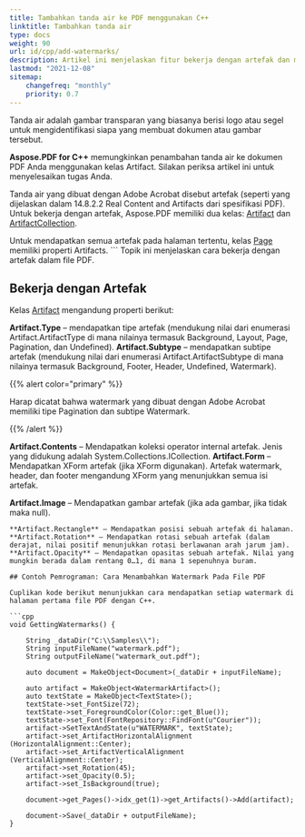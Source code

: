 ```yaml
---
title: Tambahkan tanda air ke PDF menggunakan C++
linktitle: Tambahkan tanda air
type: docs
weight: 90
url: id/cpp/add-watermarks/
description: Artikel ini menjelaskan fitur bekerja dengan artefak dan mendapatkan tanda air dalam PDF secara programatis menggunakan C++.
lastmod: "2021-12-08"
sitemap:
    changefreq: "monthly"
    priority: 0.7
---
```


Tanda air adalah gambar transparan yang biasanya berisi logo atau segel untuk mengidentifikasi siapa yang membuat dokumen atau gambar tersebut.

**Aspose.PDF for C++** memungkinkan penambahan tanda air ke dokumen PDF Anda menggunakan kelas Artifact. Silakan periksa artikel ini untuk menyelesaikan tugas Anda.

Tanda air yang dibuat dengan Adobe Acrobat disebut artefak (seperti yang dijelaskan dalam 14.8.2.2 Real Content and Artifacts dari spesifikasi PDF). Untuk bekerja dengan artefak, Aspose.PDF memiliki dua kelas: [Artifact](https://reference.aspose.com/pdf/cpp/class/aspose.pdf.artifact) dan [ArtifactCollection](https://reference.aspose.com/pdf/cpp/class/aspose.pdf.artifact_collection).

Untuk mendapatkan semua artefak pada halaman tertentu, kelas [Page](https://reference.aspose.com/pdf/cpp/class/aspose.pdf.page) memiliki properti Artifacts. ```
Topik ini menjelaskan cara bekerja dengan artefak dalam file PDF.

## Bekerja dengan Artefak

Kelas [Artifact](https://reference.aspose.com/pdf/cpp/class/aspose.pdf.artifact) mengandung properti berikut:

**Artifact.Type** – mendapatkan tipe artefak (mendukung nilai dari enumerasi Artifact.ArtifactType di mana nilainya termasuk Background, Layout, Page, Pagination, dan Undefined).
**Artifact.Subtype** – mendapatkan subtipe artefak (mendukung nilai dari enumerasi Artifact.ArtifactSubtype di mana nilainya termasuk Background, Footer, Header, Undefined, Watermark).

{{% alert color="primary" %}}

Harap dicatat bahwa watermark yang dibuat dengan Adobe Acrobat memiliki tipe Pagination dan subtipe Watermark.

{{% /alert %}}

**Artifact.Contents** – Mendapatkan koleksi operator internal artefak. Jenis yang didukung adalah System.Collections.ICollection.
**Artifact.Form** – Mendapatkan XForm artefak (jika XForm digunakan). Artefak watermark, header, dan footer mengandung XForm yang menunjukkan semua isi artefak.

**Artifact.Image** – Mendapatkan gambar artefak (jika ada gambar, jika tidak maka null).
```**Artifact.Text** – Mendapatkan teks dari sebuah artefak.  
**Artifact.Rectangle** – Mendapatkan posisi sebuah artefak di halaman.  
**Artifact.Rotation** – Mendapatkan rotasi sebuah artefak (dalam derajat, nilai positif menunjukkan rotasi berlawanan arah jarum jam).  
**Artifact.Opacity** – Mendapatkan opasitas sebuah artefak. Nilai yang mungkin berada dalam rentang 0…1, di mana 1 sepenuhnya buram.  

## Contoh Pemrograman: Cara Menambahkan Watermark Pada File PDF

Cuplikan kode berikut menunjukkan cara mendapatkan setiap watermark di halaman pertama file PDF dengan C++.

```cpp
void GettingWatermarks() {

    String _dataDir("C:\\Samples\\");
    String inputFileName("watermark.pdf");
    String outputFileName("watermark_out.pdf");

    auto document = MakeObject<Document>(_dataDir + inputFileName);

    auto artifact = MakeObject<WatermarkArtifact>();
    auto textState = MakeObject<TextState>();
    textState->set_FontSize(72);
    textState->set_ForegroundColor(Color::get_Blue());
    textState->set_Font(FontRepository::FindFont(u"Courier"));
    artifact->SetTextAndState(u"WATERMARK", textState);
    artifact->set_ArtifactHorizontalAlignment (HorizontalAlignment::Center);
    artifact->set_ArtifactVerticalAlignment (VerticalAlignment::Center);
    artifact->set_Rotation(45);
    artifact->set_Opacity(0.5);
    artifact->set_IsBackground(true);

    document->get_Pages()->idx_get(1)->get_Artifacts()->Add(artifact);

    document->Save(_dataDir + outputFileName);
}
```
